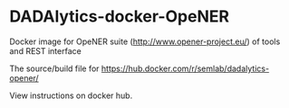 # DADAlytics-docker-OpeNER
Docker image for OpeNER suite (http://www.opener-project.eu/) of tools and REST interface

The source/build file for https://hub.docker.com/r/semlab/dadalytics-opener/

View instructions on docker hub.

